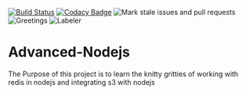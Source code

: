 [![Build Status](https://travis-ci.org/naivedeveloper95/Advanced-Nodejs.svg?branch=master)](https://travis-ci.org/naivedeveloper95/Advanced-Nodejs)
[![Codacy Badge](https://api.codacy.com/project/badge/Grade/9429035577e4478f84ba1175b270d039)](https://www.codacy.com/manual/naivedeveloper95/Advanced-Nodejs?utm_source=github.com&amp;utm_medium=referral&amp;utm_content=naivedeveloper95/Advanced-Nodejs&amp;utm_campaign=Badge_Grade)
![Mark stale issues and pull requests](https://github.com/naivedeveloper95/Advanced-Nodejs/workflows/Mark%20stale%20issues%20and%20pull%20requests/badge.svg)
![Greetings](https://github.com/naivedeveloper95/Advanced-Nodejs/workflows/Greetings/badge.svg)
![Labeler](https://github.com/naivedeveloper95/Advanced-Nodejs/workflows/Labeler/badge.svg)

# Advanced-Nodejs

The Purpose of this project is to learn the knitty gritties of working with redis in nodejs and integrating s3 with nodejs
